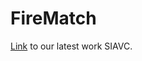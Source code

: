 # FireMatch
[Link]([https://arxiv.org/abs/2405.14506](https://github.com/AlchemyEmperor/SIAVC)) to our latest work SIAVC.
